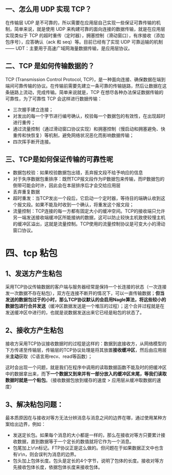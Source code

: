 

## 一、怎么用 UDP 实现 TCP？

在传输层 UDP 是不可靠的，所以需要在应用层自己实现一些保证可靠传输的机制，简单来说，就是使用 UDP 来构建可靠的面向连接的数据传输，就是在应用层实现类似于 TCP 的超时重传（定时器），拥塞控制（滑动窗口），有序接收（添加包序号），应答确认（ack 和 seq）等。目前已经有了实现 UDP 可靠运输的机制 —— UDT：主要用于高速广域网海量数据传输，是应用层协议。





## 二、TCP 是如何传输数据的？

TCP (Transmission Control Protocol, TCP)，是一种面向连接、确保数据在端到端间可靠传输的协议。在传输前需要先建立一条可靠的传输链路，然后让数据在这条链路上流动，完成传输。简单来说就是，TCP 在想尽各种办法保证数据传输的可靠性，为了可靠性 TCP 会这样进行数据传输：

- 三次握手建立连接；
- 对发出的每一个字节进行编号确认，校验每一个数据包的有效性，在出现超时进行重传；
- 通过流量控制（通过滑动窗口协议实现）和拥塞控制（慢启动和拥塞避免、快重传和快恢复）等机制，避免网络状况恶化而影响数据传输；
- 四次挥手断开连接。





## 三、TCP是如何保证传输的可靠性呢

- 数据包校验：如果校验数据包出错，丢弃报文段不给予响应的信息
- 对于失序数据包重排序：既然TCP报文段作为IP数据包来传输，而IP数据包的倒带可能会时许，因此会在本层排序后才会交给应用层
- 丢弃重复数据
- 超时重发：当TCP发出一个段后，它启动一个定时器，等待目的端确认收到这个报文段。如果不能及时收到一个确认，将重发这个报文段；
- 流量控制：TCP连接的每一方都有固定大小的缓冲空间。TCP的接收端只允许另一端发送接收端缓冲区所能接纳的数据，这可以防止较快主机致使较慢主机的缓冲区溢出，这就是流量控制。TCP使用的流量控制协议是可变大小的滑动窗口协议。



# 四、tcp 粘包

## 1、发送方产生粘包

采用TCP协议传输数据的客户端与服务器经常是保持一个长连接的状态（一次连接发一次数据不存在粘包），双方在连接不断开的情况下，可以一直传输数据；**但当发送的数据包过于的小时，那么TCP协议默认的会启用Nagle算法，将这些较小的数据包进行合并发送**（缓冲区数据发送是一个堆压的过程）；这个合并过程就是在发送缓冲区中进行的，也就是说数据发送出来它已经是粘包的状态了。

## 2、接收方产生粘包

接收方采用TCP协议接收数据时的过程是这样的：数据到底接收方，从网络模型的下方传递至传输层，传输层的TCP协议处理是将其放置**接收缓冲区**，然后由应用层来**主动**获取（C语言用recv、read等函数）；

这时会出现一个问题，就是我们在程序中调用的读取数据函数不能及时的把缓冲区中的数据拿出来，而**下一个数据又到来并有一部分放入的缓冲区末尾，等我们读取数据时就是一个粘包**。（接收数据包放到缓存的速度 > 应用层从缓冲取数据的速度） 



## 3、解决粘包问题：

 最本质原因在与接收对等方无法分辨消息与消息之间的边界在哪，通过使用某种方案给出边界，例如：

- 发送定长包。如果每个消息的大小都是一样的，那么在接收对等方只要累计接收数据，直到数据等于一个定长的数值就将它作为一个消息。 
- 包尾加上\r\n标记。FTP协议正是这么做的。但问题在于如果数据正文中也含有\r\n，则会误判为消息的边界。 
- 包头加上包体长度。包头是定长的4个字节，说明了包体的长度。接收对等方先接收包体长度，依据包体长度来接收包体。







